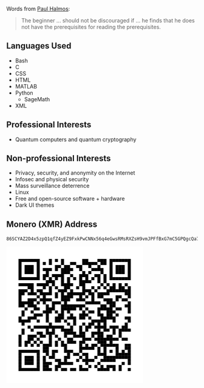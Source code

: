 Words from [Paul Halmos](https://en.wikipedia.org/wiki/Paul_Halmos):

> The beginner ... should not be discouraged if ... he finds that he does not have
> the prerequisites for reading the prerequisites.

## Languages Used

* Bash
* C
* CSS
* HTML
* MATLAB
* Python
    * SageMath
* XML

## Professional Interests

* Quantum computers and quantum cryptography

## Non-professional Interests

* Privacy, security, and anonymity on the Internet
* Infosec and physical security
* Mass surveillance deterrence
* Linux
* Free and open-source software + hardware
* Dark UI themes

## Monero (XMR) Address

```
86SCYAZ2D4x5zpQ1qfZ4yEZ9FxkPwCNNx56q4eGwsRMsRXZsH9vmJPFfBxG7mC5GPQgcQa7woKhzmer1pyNoEemKMtu5zp4
```

![QR code for my Monero address on GitHub, 86SCYAZ2D4x5zpQ1qfZ4yEZ9FxkPwCNNx56q4eGwsRMsRXZsH9vmJPFfBxG7mC5GPQgcQa7woKhzmer1pyNoEemKMtu5zp4](github_monero.svg "QR Code for my Monero address on GitHub")

